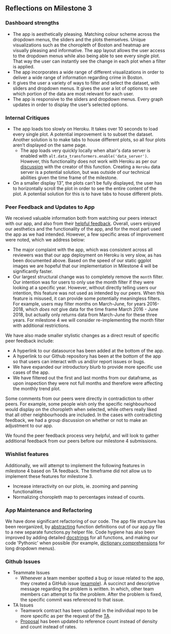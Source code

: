 ## Reflections on Milestone 3
### Dashboard strengths
- The app is aesthetically pleasing. Matching colour scheme across the dropdown menus, the sliders and the plots themselves. Unique visualizations such as the choropleth of Boston and heatmap are visually pleasing and informative. The app layout allows the user  access to the dropdown menus while also being able to see every single plot. That way the user can instantly see the change in each plot when a filter is applied.  
- The app incorporates a wide range of different visualizations in order to deliver a wide range of information regarding crime in Boston. 
- It gives the user a variety of ways to filter and select the dataset, with sliders and dropdown menus. It gives the user a lot of options to see which portion of the data are most relevant for each user. 
- The app is responsive to the sliders and dropdown menus. Every graph updates in order to display the user’s selected options. 

### Internal Critiques
- The app loads too slowly on Heroku. It takes over 10 seconds to load every single plot. A potential improvement is to subset the dataset. Another solution is to make tabs to house different plots, so all four plots aren’t displayed on the same page.
  - The app loads very quickly locally when altair's data server is enabled with `alt.data_transformers.enable('data_server')`. However, this functionality does not work with Heroku as per our [discussion](https://github.com/altair-viz/altair_data_server/issues/11) with the creator of this function. Creating a `Heroku` data server is a potential solution, but was outside of our technical abilities given the time frame of the milestone. 
- On a smaller display 13”, the plots can’t be fully displayed, the user has to horizontally scroll the plot in order to see the entire content of the plot. A potential solution for this is to have tabs to house different plots. 
  
### Peer Feedback and Updates to App
We received valuable information both from watching our peers interact with our app, and also from their [helpful feedback](https://github.com/UBC-MDS/DSCI-532_gr202_dashboard/issues/54).  Overall, users enjoyed our aesthetics and the functionality of the app, and for the most part used the app as we had intended. However, a few specific areas of improvement were noted, which we address below: 
- The major complaint with the app, which was consistent across all reviewers was that our app deployment on Heroku is very slow, as has been documented above. Based on the speed of our static ggplot images we are hopeful that our implementation in Milestone 4 will be significantly faster.  
- Our largest structural change was to completely remove the `month` filter. Our intention was for users to only use the month filter if they were looking at a specific year. However, without directly telling users our intention, this feature was not used as intended by our peers. When this feature is misused, it can provide some potentially meaningless filters. For example, users may filter months on March-June, for years 2016-2018, which _does not_ give data for the time frame March 2016 - June 2018, but actually only returns data from March-June for these three years. For milestone 4 we will consider re-implementing the month filter with additional restrictions.

We have also made smaller stylistic changes as a direct result of specific peer feedback include:
- A hyperlink to our datasource has been added at the bottom of the app.
- A hyperlink to our Github repository has been at the bottom of the app so that users can interact with us and/or report issues or bugs.
- We have expanded our introductory blurb to provide more specific use cases of the app.
- We have filtered out the first and last months from our dataframe, as upon inspection they were not full months and therefore were affecting the monthly trend plot. 

Some comments from our peers were directly in contradiction to other peers. For example, some people wish only the specific neighbourhood would display on the choropleth when selected, while others really liked that all other neighbourhoods are included. In the cases with contradicting feedback, we had a group discussion on whether or not to make an adjustment to our app. 

We found the peer feedback process very helpful, and will look to gather additional feedback from our peers before our milestone 4 submissions.

### Wishlist features
Additionally, we will attempt to implement the following features in milestone 4 based on TA feedback. The timeframe did not allow us to implement these features for milestone 3. 
- Increase interactivity on our plots, ie. zooming and panning functionalities
- Normalizing choropleth map to percentages instead of counts. 

### App Maintenance and Refactoring
We have done significant refactoring of our code. The app file structure has been reorganized, by [abstracting](https://github.com/UBC-MDS/DSCI-532_gr202_dashboard/issues/55) function definitions out of our app.py file to a new separate functions.py helper file. Code hygiene has also been improved by adding detailed [docstrings](https://github.com/UBC-MDS/DSCI-532_gr202_dashboard/issues/56) for all functions, and making our code 'Pythonic' when possible (for example, [dictionary comprehensions](https://github.com/UBC-MDS/DSCI-532_gr202_dashboard/issues/57) for long dropdown menus). 


### Github Issues
- Teammate Issues 
  - Whenever a team member spotted a bug or issue related to the app, they created a GitHub issue ([example](https://github.com/UBC-MDS/DSCI-532_gr202_dashboard/issues/41)). A succinct and descriptive message regarding the problem is written. In which, other team members can attempt to fix the problem. After the problem is fixed, the specific commit was referenced to that issue. 
- TA Issues
  - Teamwork contract has been updated in the individual repo to be more specific as per the request of the [TA](https://github.com/UBC-MDS/DSCI-532_gr202_dashboard/issues/40).
  - [Proposal](https://github.com/UBC-MDS/DSCI-532_gr202_dashboard/blob/master/Proposal.md) has been updated to reference count instead of density and count instead of rates. 
